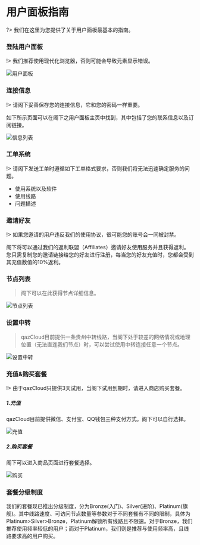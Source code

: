 # 用户面板指南 #

?> 我们在这里为您提供了关于用户面板最基本的指南。

### 登陆用户面板
!> 我们推荐使用现代化浏览器，否则可能会导致元素显示错误。

![用户面板](https://shadowsocks-tutorial.oss-cn-beijing.aliyuncs.com/panel.png?x-oss-process=image/resize,p_50)

### 连接信息 ###
!> 请阁下妥善保存您的连接信息，它和您的密码一样重要。

如下所示页面可以在阁下之用户面板主页中找到，其中包括了您的联系信息以及订阅链接。

![信息列表](https://shadowsocks-tutorial.oss-cn-beijing.aliyuncs.com/info.png)

### 工单系统 ###
!> 请阁下发送工单时遵循如下工单格式要求，否则我们将无法迅速确定服务的问题。

- 使用系统以及软件
- 使用线路
- 问题描述

### 邀请好友 ###
!> 如果您邀请的用户违反我们的使用协议，很可能您的账号会一同被封禁。

阁下将可以通过我们的返利联盟（Affiliates）邀请好友使用服务并且获得返利。您只需复制您的邀请链接给您的好友进行注册，每当您的好友充值时，您都会受到其充值数值的10%返利。



### 节点列表 ###

> 阁下可以在此获得节点详细信息。

![节点列表](https://shadowsocks-tutorial.oss-cn-beijing.aliyuncs.com/node.png?x-oss-process=image/resize,p_50)

### 设置中转 ###
> qazCloud目前提供一条贵州中转线路，当阁下处于较差的网络情况或地理位置（无法直连我们节点）时，可以尝试使用中转连接任意一个节点。

![设置中转](https://shadowsocks-tutorial.oss-cn-beijing.aliyuncs.com/relay.png?x-oss-process=image/resize,p_50)

### 充值&购买套餐 ###
!> 由于qazCloud只提供3天试用，当阁下试用到期时，请进入商店购买套餐。

##### 1.充值 #####
qazCloud目前提供微信、支付宝、QQ钱包三种支付方式。阁下可以自行选择。

![充值](https://shadowsocks-tutorial.oss-cn-beijing.aliyuncs.com/code.png?x-oss-process=image/resize,p_50)

##### 2.购买套餐 #####
阁下可以进入商品页面进行套餐选择。

![购买](https://shadowsocks-tutorial.oss-cn-beijing.aliyuncs.com/shop.png)

### 套餐分级制度 ###
我们的套餐现已推出分级制度，分为Bronze(入门)、Silver(进阶)、Platinum(旗舰)。其中线路速度、可访问节点数量等参数对于不同套餐有不同的限制，具体为Platinum>Silver>Bronze，Platinum解锁所有线路且不限速。对于Bronze，我们推荐使用频率较低的用户；而对于Platinum，我们则是推荐与使用频率高，且线路要求高的用户购买。
